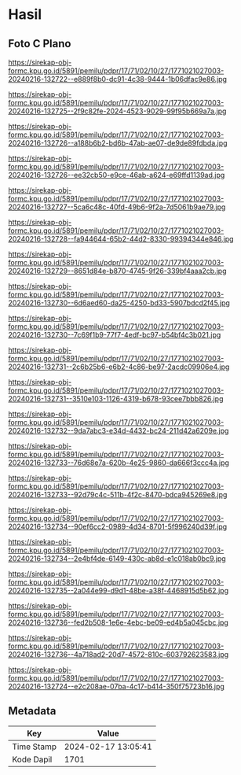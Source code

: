 # Hasil

## Foto C Plano

https://sirekap-obj-formc.kpu.go.id/5891/pemilu/pdpr/17/71/02/10/27/1771021027003-20240216-132722--e889f8b0-dc91-4c38-9444-1b06dfac9e86.jpg

https://sirekap-obj-formc.kpu.go.id/5891/pemilu/pdpr/17/71/02/10/27/1771021027003-20240216-132725--2f9c82fe-2024-4523-9029-99f95b669a7a.jpg

https://sirekap-obj-formc.kpu.go.id/5891/pemilu/pdpr/17/71/02/10/27/1771021027003-20240216-132726--a188b6b2-bd6b-47ab-ae07-de9de89fdbda.jpg

https://sirekap-obj-formc.kpu.go.id/5891/pemilu/pdpr/17/71/02/10/27/1771021027003-20240216-132726--ee32cb50-e9ce-46ab-a624-e69ffd1139ad.jpg

https://sirekap-obj-formc.kpu.go.id/5891/pemilu/pdpr/17/71/02/10/27/1771021027003-20240216-132727--5ca6c48c-40fd-49b6-9f2a-7d5061b9ae79.jpg

https://sirekap-obj-formc.kpu.go.id/5891/pemilu/pdpr/17/71/02/10/27/1771021027003-20240216-132728--fa944644-65b2-44d2-8330-99394344e846.jpg

https://sirekap-obj-formc.kpu.go.id/5891/pemilu/pdpr/17/71/02/10/27/1771021027003-20240216-132729--8651d84e-b870-4745-9f26-339bf4aaa2cb.jpg

https://sirekap-obj-formc.kpu.go.id/5891/pemilu/pdpr/17/71/02/10/27/1771021027003-20240216-132730--6d6aed60-da25-4250-bd33-5907bdcd2f45.jpg

https://sirekap-obj-formc.kpu.go.id/5891/pemilu/pdpr/17/71/02/10/27/1771021027003-20240216-132730--7c69f1b9-77f7-4edf-bc97-b54bf4c3b021.jpg

https://sirekap-obj-formc.kpu.go.id/5891/pemilu/pdpr/17/71/02/10/27/1771021027003-20240216-132731--2c6b25b6-e6b2-4c86-be97-2acdc09906e4.jpg

https://sirekap-obj-formc.kpu.go.id/5891/pemilu/pdpr/17/71/02/10/27/1771021027003-20240216-132731--3510e103-1126-4319-b678-93cee7bbb826.jpg

https://sirekap-obj-formc.kpu.go.id/5891/pemilu/pdpr/17/71/02/10/27/1771021027003-20240216-132732--9da7abc3-e34d-4432-bc24-211d42a6209e.jpg

https://sirekap-obj-formc.kpu.go.id/5891/pemilu/pdpr/17/71/02/10/27/1771021027003-20240216-132733--76d68e7a-620b-4e25-9860-da666f3ccc4a.jpg

https://sirekap-obj-formc.kpu.go.id/5891/pemilu/pdpr/17/71/02/10/27/1771021027003-20240216-132733--92d79c4c-511b-4f2c-8470-bdca945269e8.jpg

https://sirekap-obj-formc.kpu.go.id/5891/pemilu/pdpr/17/71/02/10/27/1771021027003-20240216-132734--90ef6cc2-0989-4d34-8701-5f996240d39f.jpg

https://sirekap-obj-formc.kpu.go.id/5891/pemilu/pdpr/17/71/02/10/27/1771021027003-20240216-132734--2e4bf4de-6149-430c-ab8d-e1c018ab0bc9.jpg

https://sirekap-obj-formc.kpu.go.id/5891/pemilu/pdpr/17/71/02/10/27/1771021027003-20240216-132735--2a044e99-d9d1-48be-a38f-4468915d5b62.jpg

https://sirekap-obj-formc.kpu.go.id/5891/pemilu/pdpr/17/71/02/10/27/1771021027003-20240216-132736--fed2b508-1e6e-4ebc-be09-ed4b5a045cbc.jpg

https://sirekap-obj-formc.kpu.go.id/5891/pemilu/pdpr/17/71/02/10/27/1771021027003-20240216-132736--4a718ad2-20d7-4572-810c-603792623583.jpg

https://sirekap-obj-formc.kpu.go.id/5891/pemilu/pdpr/17/71/02/10/27/1771021027003-20240216-132724--e2c208ae-07ba-4c17-b414-350f75723b16.jpg


## Metadata

| Key        | Value               |
| ---------- | ------------------- |
| Time Stamp | 2024-02-17 13:05:41 |
| Kode Dapil | 1701                |



